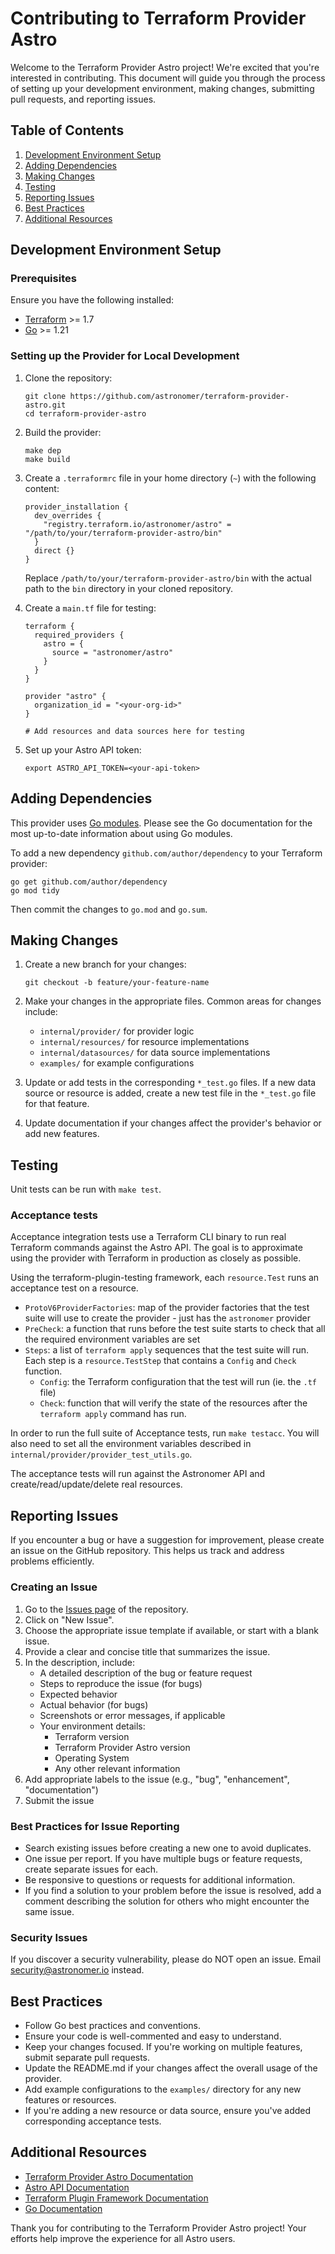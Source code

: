 # Contributing to Terraform Provider Astro

Welcome to the Terraform Provider Astro project! We're excited that you're interested in contributing. This document will guide you through the process of setting up your development environment, making changes, submitting pull requests, and reporting issues.

## Table of Contents

1. [Development Environment Setup](#development-environment-setup)
2. [Adding Dependencies](#adding-dependencies)
3. [Making Changes](#making-changes)
4. [Testing](#testing)
5. [Reporting Issues](#reporting-issues)
6. [Best Practices](#best-practices)
7. [Additional Resources](#additional-resources)

## Development Environment Setup

### Prerequisites

Ensure you have the following installed:
- [Terraform](https://developer.hashicorp.com/terraform/downloads) >= 1.7
- [Go](https://golang.org/doc/install) >= 1.21

### Setting up the Provider for Local Development

1. Clone the repository:
   ```
   git clone https://github.com/astronomer/terraform-provider-astro.git
   cd terraform-provider-astro
   ```

2. Build the provider:
   ```
   make dep
   make build
   ```

3. Create a `.terraformrc` file in your home directory (`~`) with the following content:
   ```hcl
   provider_installation {
     dev_overrides {
       "registry.terraform.io/astronomer/astro" = "/path/to/your/terraform-provider-astro/bin"
     }
     direct {}
   }
   ```
   Replace `/path/to/your/terraform-provider-astro/bin` with the actual path to the `bin` directory in your cloned repository.

4. Create a `main.tf` file for testing:
   ```hcl
   terraform {
     required_providers {
       astro = {
         source = "astronomer/astro"
       }
     }
   }

   provider "astro" {
     organization_id = "<your-org-id>"
   }

   # Add resources and data sources here for testing
   ```

5. Set up your Astro API token:
   ```
   export ASTRO_API_TOKEN=<your-api-token>
   ```
   
## Adding Dependencies

This provider uses [Go modules](https://github.com/golang/go/wiki/Modules).
Please see the Go documentation for the most up-to-date information about using Go modules.

To add a new dependency `github.com/author/dependency` to your Terraform provider:

```shell
go get github.com/author/dependency
go mod tidy
```

Then commit the changes to `go.mod` and `go.sum`.

## Making Changes

1. Create a new branch for your changes:
   ```
   git checkout -b feature/your-feature-name
   ```

2. Make your changes in the appropriate files. Common areas for changes include:
    - `internal/provider/` for provider logic
    - `internal/resources/` for resource implementations
    - `internal/datasources/` for data source implementations
    - `examples/` for example configurations

3. Update or add tests in the corresponding `*_test.go` files. If a new data source or resource is added, create a new test file in the `*_test.go` file for that feature.

4. Update documentation if your changes affect the provider's behavior or add new features.

## Testing
Unit tests can be run with `make test`.

### Acceptance tests
Acceptance integration tests use a Terraform CLI binary to run real Terraform commands against the Astro API. The goal is to approximate using the provider with Terraform in production as closely as possible.

Using the terraform-plugin-testing framework, each `resource.Test` runs an acceptance test on a resource.
- `ProtoV6ProviderFactories`: map of the provider factories that the test suite will use to create the provider - just has the `astronomer` provider
- `PreCheck`: a function that runs before the test suite starts to check that all the required environment variables are set
- `Steps`: a list of `terraform apply` sequences that the test suite will run. Each step is a `resource.TestStep` that contains a `Config` and `Check` function.
  - `Config`: the Terraform configuration that the test will run (ie. the `.tf` file)
  - `Check`: function that will verify the state of the resources after the `terraform apply` command has run.

In order to run the full suite of Acceptance tests, run `make testacc`.
You will also need to set all the environment variables described in `internal/provider/provider_test_utils.go`.

The acceptance tests will run against the Astronomer API and create/read/update/delete real resources.


## Reporting Issues

If you encounter a bug or have a suggestion for improvement, please create an issue on the GitHub repository. This helps us track and address problems efficiently.

### Creating an Issue

1. Go to the [Issues page](https://github.com/astronomer/terraform-provider-astro/issues) of the repository.
2. Click on "New Issue".
3. Choose the appropriate issue template if available, or start with a blank issue.
4. Provide a clear and concise title that summarizes the issue.
5. In the description, include:
    - A detailed description of the bug or feature request
    - Steps to reproduce the issue (for bugs)
    - Expected behavior
    - Actual behavior (for bugs)
    - Screenshots or error messages, if applicable
    - Your environment details:
        - Terraform version
        - Terraform Provider Astro version
        - Operating System
        - Any other relevant information
6. Add appropriate labels to the issue (e.g., "bug", "enhancement", "documentation")
7. Submit the issue

### Best Practices for Issue Reporting

- Search existing issues before creating a new one to avoid duplicates.
- One issue per report. If you have multiple bugs or feature requests, create separate issues for each.
- Be responsive to questions or requests for additional information.
- If you find a solution to your problem before the issue is resolved, add a comment describing the solution for others who might encounter the same issue.

### Security Issues

If you discover a security vulnerability, please do NOT open an issue. Email security@astronomer.io instead.

## Best Practices

- Follow Go best practices and conventions.
- Ensure your code is well-commented and easy to understand.
- Keep your changes focused. If you're working on multiple features, submit separate pull requests.
- Update the README.md if your changes affect the overall usage of the provider.
- Add example configurations to the `examples/` directory for any new features or resources.
- If you're adding a new resource or data source, ensure you've added corresponding acceptance tests.

## Additional Resources

- [Terraform Provider Astro Documentation](https://registry.terraform.io/providers/astronomer/astro/latest/docs)
- [Astro API Documentation](https://docs.astronomer.io/astro/api-overview)
- [Terraform Plugin Framework Documentation](https://developer.hashicorp.com/terraform/plugin/framework)
- [Go Documentation](https://golang.org/doc/)

Thank you for contributing to the Terraform Provider Astro project! Your efforts help improve the experience for all Astro users.
